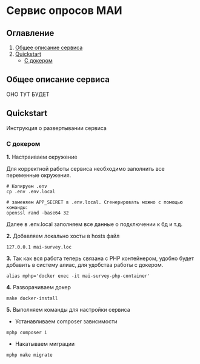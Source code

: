 # Сервис опросов МАИ

## Оглавление

1. [Общее описание сервиса](#общее-описание-сервиса)
2. [Quickstart](#quickstart)
    - [С докером](#с-докером)

## Общее описание сервиса

ОНО ТУТ БУДЕТ

## Quickstart

Инструкция о развертывании сервиса

### С докером

**1.** Настраиваем окружение

Для корректной работы сервиса необходимо заполнить все переменные окружения.

```shell
# Копируем .env
cp .env .env.local

# заменяем APP_SECRET в .env.local. Сгенерировать можно с помощью команды:
openssl rand -base64 32
```

Далее в .env.local заполняем все данные о подключении к бд и т.д.

**2.** Добавляем локально хосты в hosts файл

```
127.0.0.1 mai-survey.loc
```

**3.** Так как вся работа теперь связана с PHP контейнером, удобно будет добавить в систему алиас, для удобства работы с докером.

```shell
alias mphp='docker exec -it mai-survey-php-container'
```

**4.** Разворачиваем докер

```shell
make docker-install
```

**5.** Выполняем команды для настройки сервиса

- Устанавливаем composer зависимости

```shell
mphp composer i
```

- Накатываем миграции

```shell
mphp make migrate
```